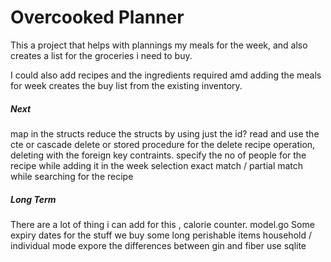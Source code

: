 # Overcooked Planner

This a project that helps with plannings my meals for the week, and also creates a list for
the groceries i need to buy.

I could also add recipes and the ingredients required amd adding the meals for week creates the buy list
from the existing inventory.

##### Next
map in the structs
reduce the structs by using just the id?
read and use the cte or cascade delete or stored procedure for the delete recipe operation, deleting with the foreign key contraints.
specify the no of people for the recipe while adding it in the week selection
exact match / partial match while searching for the recipe



##### Long Term
There are a lot of thing i can add for this , calorie counter.
model.go
Some expiry dates for the stuff we buy
some long perishable items
household / individual mode
expore the differences between gin and fiber 
use sqlite